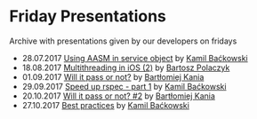 # Friday Presentations
Archive with presentations given by our developers on fridays 

* 28.07.2017 [Using AASM in service object](https://railwaymen.github.io/friday_presentations/using_aasm_in_service_object) by [Kamil Baćkowski](https://github.com/kbackowski)
* 18.08.2017 [Multithreading in iOS (2)](https://railwaymen.github.io/friday_presentations/ios_multithreading) by [Bartosz Polaczyk](https://github.com/polac24)
* 01.09.2017 [Will it pass or not?](https://railwaymen.github.io/friday_presentations/will_it_pass_or_not/Presentation.pdf) by [Bartłomiej Kania](https://github.com/bartolomejkania)
* 29.09.2017 [Speed up rspec - part 1](https://railwaymen.github.io/friday_presentations/speed_up_rspec_part1) by [Kamil Baćkowski](https://github.com/kbackowski)
* 20.10.2017 [Will it pass or not? #2](https://railwaymen.github.io/friday_presentations/will_it_pass_or_not_2) by [Bartłomiej Kania](https://github.com/bartolomejkania)
* 27.10.2017 [Best practices](https://railwaymen.github.io/friday_presentations/best_practices) by [Kamil Baćkowski](https://github.com/kbackowski)
